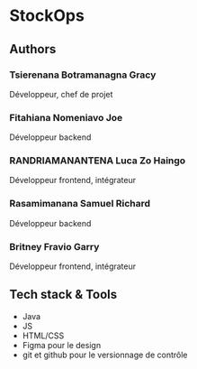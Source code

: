 # StockOps

## Authors

### Tsierenana Botramanagna Gracy
Développeur, chef de projet

### Fitahiana Nomeniavo Joe
Développeur backend

### RANDRIAMANANTENA Luca Zo Haingo
Développeur frontend, intégrateur

### Rasamimanana Samuel Richard
Développeur backend

### Britney Fravio Garry
Développeur frontend, intégrateur

## Tech stack & Tools

- Java
- JS
- HTML/CSS
- Figma pour le design
- git et github pour le versionnage de contrôle
